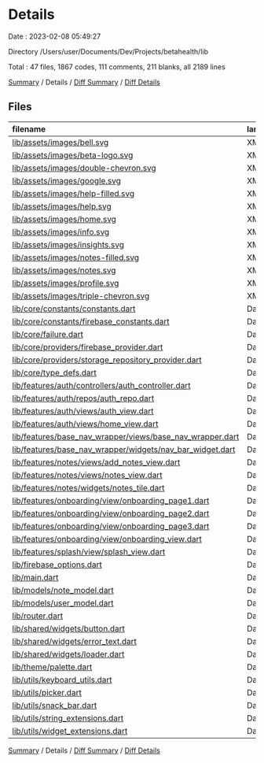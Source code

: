 # Details

Date : 2023-02-08 05:49:27

Directory /Users/user/Documents/Dev/Projects/betahealth/lib

Total : 47 files,  1867 codes, 111 comments, 211 blanks, all 2189 lines

[Summary](results.md) / Details / [Diff Summary](diff.md) / [Diff Details](diff-details.md)

## Files
| filename | language | code | comment | blank | total |
| :--- | :--- | ---: | ---: | ---: | ---: |
| [lib/assets/images/bell.svg](/lib/assets/images/bell.svg) | XML | 4 | 0 | 1 | 5 |
| [lib/assets/images/beta-logo.svg](/lib/assets/images/beta-logo.svg) | XML | 14 | 0 | 1 | 15 |
| [lib/assets/images/double-chevron.svg](/lib/assets/images/double-chevron.svg) | XML | 3 | 0 | 1 | 4 |
| [lib/assets/images/google.svg](/lib/assets/images/google.svg) | XML | 13 | 0 | 1 | 14 |
| [lib/assets/images/help-filled.svg](/lib/assets/images/help-filled.svg) | XML | 3 | 0 | 1 | 4 |
| [lib/assets/images/help.svg](/lib/assets/images/help.svg) | XML | 3 | 0 | 1 | 4 |
| [lib/assets/images/home.svg](/lib/assets/images/home.svg) | XML | 3 | 0 | 1 | 4 |
| [lib/assets/images/info.svg](/lib/assets/images/info.svg) | XML | 6 | 0 | 1 | 7 |
| [lib/assets/images/insights.svg](/lib/assets/images/insights.svg) | XML | 3 | 0 | 1 | 4 |
| [lib/assets/images/notes-filled.svg](/lib/assets/images/notes-filled.svg) | XML | 6 | 0 | 1 | 7 |
| [lib/assets/images/notes.svg](/lib/assets/images/notes.svg) | XML | 6 | 0 | 1 | 7 |
| [lib/assets/images/profile.svg](/lib/assets/images/profile.svg) | XML | 5 | 0 | 1 | 6 |
| [lib/assets/images/triple-chevron.svg](/lib/assets/images/triple-chevron.svg) | XML | 3 | 0 | 1 | 4 |
| [lib/core/constants/constants.dart](/lib/core/constants/constants.dart) | Dart | 27 | 4 | 7 | 38 |
| [lib/core/constants/firebase_constants.dart](/lib/core/constants/firebase_constants.dart) | Dart | 6 | 0 | 0 | 6 |
| [lib/core/failure.dart](/lib/core/failure.dart) | Dart | 4 | 0 | 2 | 6 |
| [lib/core/providers/firebase_provider.dart](/lib/core/providers/firebase_provider.dart) | Dart | 9 | 0 | 1 | 10 |
| [lib/core/providers/storage_repository_provider.dart](/lib/core/providers/storage_repository_provider.dart) | Dart | 28 | 0 | 7 | 35 |
| [lib/core/type_defs.dart](/lib/core/type_defs.dart) | Dart | 4 | 0 | 1 | 5 |
| [lib/features/auth/controllers/auth_controller.dart](/lib/features/auth/controllers/auth_controller.dart) | Dart | 44 | 0 | 10 | 54 |
| [lib/features/auth/repos/auth_repo.dart](/lib/features/auth/repos/auth_repo.dart) | Dart | 90 | 0 | 15 | 105 |
| [lib/features/auth/views/auth_view.dart](/lib/features/auth/views/auth_view.dart) | Dart | 54 | 6 | 4 | 64 |
| [lib/features/auth/views/home_view.dart](/lib/features/auth/views/home_view.dart) | Dart | 15 | 0 | 2 | 17 |
| [lib/features/base_nav_wrapper/views/base_nav_wrapper.dart](/lib/features/base_nav_wrapper/views/base_nav_wrapper.dart) | Dart | 106 | 8 | 15 | 129 |
| [lib/features/base_nav_wrapper/widgets/nav_bar_widget.dart](/lib/features/base_nav_wrapper/widgets/nav_bar_widget.dart) | Dart | 51 | 4 | 6 | 61 |
| [lib/features/notes/views/add_notes_view.dart](/lib/features/notes/views/add_notes_view.dart) | Dart | 62 | 0 | 4 | 66 |
| [lib/features/notes/views/notes_view.dart](/lib/features/notes/views/notes_view.dart) | Dart | 107 | 2 | 8 | 117 |
| [lib/features/notes/widgets/notes_tile.dart](/lib/features/notes/widgets/notes_tile.dart) | Dart | 56 | 0 | 3 | 59 |
| [lib/features/onboarding/view/onboarding_page1.dart](/lib/features/onboarding/view/onboarding_page1.dart) | Dart | 85 | 0 | 3 | 88 |
| [lib/features/onboarding/view/onboarding_page2.dart](/lib/features/onboarding/view/onboarding_page2.dart) | Dart | 66 | 0 | 3 | 69 |
| [lib/features/onboarding/view/onboarding_page3.dart](/lib/features/onboarding/view/onboarding_page3.dart) | Dart | 103 | 0 | 3 | 106 |
| [lib/features/onboarding/view/onboarding_view.dart](/lib/features/onboarding/view/onboarding_view.dart) | Dart | 121 | 22 | 6 | 149 |
| [lib/features/splash/view/splash_view.dart](/lib/features/splash/view/splash_view.dart) | Dart | 21 | 0 | 3 | 24 |
| [lib/firebase_options.dart](/lib/firebase_options.dart) | Dart | 60 | 12 | 5 | 77 |
| [lib/main.dart](/lib/main.dart) | Dart | 79 | 0 | 7 | 86 |
| [lib/models/note_model.dart](/lib/models/note_model.dart) | Dart | 86 | 0 | 11 | 97 |
| [lib/models/user_model.dart](/lib/models/user_model.dart) | Dart | 86 | 0 | 9 | 95 |
| [lib/router.dart](/lib/router.dart) | Dart | 25 | 9 | 3 | 37 |
| [lib/shared/widgets/button.dart](/lib/shared/widgets/button.dart) | Dart | 176 | 12 | 11 | 199 |
| [lib/shared/widgets/error_text.dart](/lib/shared/widgets/error_text.dart) | Dart | 11 | 0 | 2 | 13 |
| [lib/shared/widgets/loader.dart](/lib/shared/widgets/loader.dart) | Dart | 19 | 16 | 5 | 40 |
| [lib/theme/palette.dart](/lib/theme/palette.dart) | Dart | 86 | 7 | 11 | 104 |
| [lib/utils/keyboard_utils.dart](/lib/utils/keyboard_utils.dart) | Dart | 9 | 0 | 3 | 12 |
| [lib/utils/picker.dart](/lib/utils/picker.dart) | Dart | 18 | 3 | 2 | 23 |
| [lib/utils/snack_bar.dart](/lib/utils/snack_bar.dart) | Dart | 11 | 5 | 3 | 19 |
| [lib/utils/string_extensions.dart](/lib/utils/string_extensions.dart) | Dart | 40 | 1 | 10 | 51 |
| [lib/utils/widget_extensions.dart](/lib/utils/widget_extensions.dart) | Dart | 30 | 0 | 13 | 43 |

[Summary](results.md) / Details / [Diff Summary](diff.md) / [Diff Details](diff-details.md)